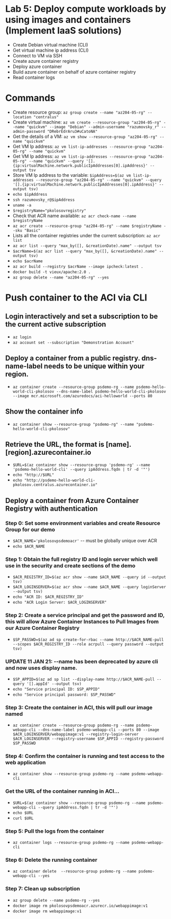 # Lab 5: Deploy compute workloads by using images and containers (Implement IaaS solutions)
- Create Debian virtual machine (CLI)
- Get virtual machine ip address (CLI)
- Connect to VM via SSH
- Create azure container registry
- Deploy azure container
- Build azure container on behalf of azure container registry
- Read container logs
  
# Commands

- Create resource group: `az group create --name "az204-05-rg" --location "centralus"`
- Create virtual machine: `az vm create --resource-group "az204-05-rg" --name "quickvm" --image "Debian" --admin-username "razumovsky_r" --admin-password "DRebrEdrAru3#uCatoNA"`
- Get the details of a VM: `az vm show --resource-group "az204-05-rg" --name "quickvm"`
- Get VM Ip address: `az vm list-ip-addresses --resource-group "az204-05-rg" --name "quickvm"`
- Get VM Ip address: `az vm list-ip-addresses --resource-group "az204-05-rg" --name "quickvm" --query '[].{ip:virtualMachine.network.publicIpAddresses[0].ipAddress}' --output tsv`
- Store VM Ip address to the variable: `$ipAddress=$(az vm list-ip-addresses --resource-group "az204-05-rg" --name "quickvm" --query '[].{ip:virtualMachine.network.publicIpAddresses[0].ipAddress}' --output tsv)`
- `echo $ipAddress`
- `ssh razumovsky_r@$ipAddress`
- `uname -a`
- `$registryName="pkolosovregistry"`
- Check that ACR name available: `az acr check-name --name $registryName`
- `az acr create --resource-group "az204-05-rg" --name $registryName --sku "Basic"`
- Lists all the container registries under the current subscription: `az acr list`
- `az acr list --query "max_by([], &creationDate).name" --output tsv`
- `$acrName=$(az acr list --query "max_by([], &creationDate).name" --output tsv)`
- `echo $acrName`
- `az acr build --registry $acrName --image ipcheck:latest .`
- `docker build -t vieux/apache:2.0 .`
- `az group delete --name "az204-05-rg" --yes`

# Push container to the ACI via CLI

## Login interactively and set a subscription to be the current active subscription

- `az login`
- `az account set --subscription "Demonstration Account"`


## Deploy a container from a public registry. dns-name-label needs to be unique within your region.

- `az container create --resource-group psdemo-rg --name psdemo-hello-world-cli-pkolosov --dns-name-label psdemo-hello-world-cli-pkolosov --image mcr.microsoft.com/azuredocs/aci-helloworld --ports 80`


## Show the container info

- `az container show --resource-group "psdemo-rg" --name "psdemo-hello-world-cli-pkolosov"`


## Retrieve the URL, the format is [name].[region].azurecontainer.io

- `$URL=$(az container show --resource-group 'psdemo-rg' --name 'psdemo-hello-world-cli' --query ipAddress.fqdn | tr -d '"') `
- `echo "http://$URL"`
- `echo "http://psdemo-hello-world-cli-pkolosov.centralus.azurecontainer.io"`




## Deploy a container from Azure Container Registry with authentication

### Step 0: Set some environment variables and create Resource Group for our demo

- `$ACR_NAME='pkolosovpsdemoacr'` -- must be globally unique over ACR
- `echo $ACR_NAME`


### Step 1: Obtain the full registry ID and login server which well use in the security and create sections of the demo

- `$ACR_REGISTRY_ID=$(az acr show --name $ACR_NAME --query id --output tsv)`
- `$ACR_LOGINSERVER=$(az acr show --name $ACR_NAME --query loginServer --output tsv)`
- `echo "ACR ID: $ACR_REGISTRY_ID"`
- `echo "ACR Login Server: $ACR_LOGINSERVER"`


### Step 2: Create a service principal and get the password and ID, this will allow Azure Container Instances to Pull Images from our Azure Container Registry

- `$SP_PASSWD=$(az ad sp create-for-rbac --name http://$ACR_NAME-pull --scopes $ACR_REGISTRY_ID --role acrpull --query password --output tsv)`

### UPDATE 11 JAN 21: --name has been deprecated by azure cli and now uses display name.

- `$SP_APPID=$(az ad sp list --display-name http://$ACR_NAME-pull --query '[].appId' --output tsv)`
- `echo "Service principal ID: $SP_APPID"`
- `echo "Service principal password: $SP_PASSWD"`


### Step 3: Create the container in ACI, this will pull our image named

- `az container create --resource-group psdemo-rg --name psdemo-webapp-cli --dns-name-label psdemo-webapp-cli --ports 80 --image $ACR_LOGINSERVER/webappimage:v1 --registry-login-server $ACR_LOGINSERVER --registry-username $SP_APPID --registry-password $SP_PASSWD`


### Step 4: Confirm the container is running and test access to the web application

- `az container show --resource-group psdemo-rg --name psdemo-webapp-cli`


### Get the URL of the container running in ACI...

- `$URL=$(az container show --resource-group psdemo-rg --name psdemo-webapp-cli --query ipAddress.fqdn | tr -d '"') `
- `echo $URL`
- `curl $URL`


### Step 5: Pull the logs from the container

- `az container logs --resource-group psdemo-rg --name psdemo-webapp-cli`


### Step 6: Delete the running container

- `az container delete  --resource-group psdemo-rg --name psdemo-webapp-cli --yes`


### Step 7: Clean up subscription

- `az group delete --name psdemo-rg --yes`
- `docker image rm pkolosovpsdemoacr.azurecr.io/webappimage:v1`
- `docker image rm webappimage:v1`